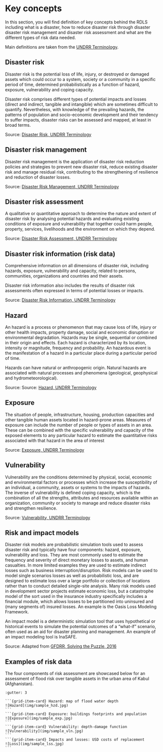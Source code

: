 <!-- https://hackmd.io/VGiOi2NmQDS2Eu9jgUGNwQ -->

# Key concepts

In this section, you will find definition of key concepts behind the RDLS including what is a disaster, how to reduce disaster risk through disaster disaster risk management and disaster risk assessment and what are the different types of risk data needed.

Main definitions are taken from the [UNDRR Terminology](https://www.undrr.org/terminology). 

## Disaster risk

Disaster risk is the potential loss of life, injury, or destroyed or damaged assets which could occur to a system, society or a community in a specific period of time, determined probabilistically as a function of hazard, exposure, vulnerability and coping capacity.

Disaster risk comprises different types of potential impacts and losses (direct and indirect, tangible and intangible) which are sometimes difficult to quantify. Nevertheless, with knowledge of the prevailing hazards, the patterns of population and socio-economic development and their tendency to suffer impacts, disaster risks can be assessed and mapped, at least in broad terms.

Source: [Disaster Risk, UNDRR Terminology](https://www.undrr.org/terminology/disaster-risk)

## Disaster risk management

Disaster risk management is the application of disaster risk reduction policies and strategies to prevent new disaster risk, reduce existing disaster risk and manage residual risk, contributing to the strengthening of resilience and reduction of disaster losses.

Source: [Disaster Risk Management, UNDRR Terminology](https://www.undrr.org/terminology/disaster-risk-management)

## Disaster risk assessment

A qualitative or quantitative approach to determine the nature and extent of disaster risk by analysing potential hazards and evaluating existing conditions of exposure and vulnerability that together could harm people, property, services, livelihoods and the environment on which they depend.

Source: [Disaster Risk Assessment, UNDRR Terminology](https://www.undrr.org/terminology/disaster-risk-assessment)

## Disaster risk information (risk data)

Comprehensive information on all dimensions of disaster risk, including hazards, exposure, vulnerability and capacity, related to persons, communities, organizations and countries and their assets.

Disaster risk information also includes the results of disaster risk assessments often expressed in terms of potential losses or impacts.

Source: [Disaster Risk Information, UNDRR Terminology](https://www.undrr.org/terminology/disaster-risk-information)

<!--![Screenshot](img/risk_assessment.png)
(adapted from "[Understanding risk in an evolving world, World Bank, 2014](https://openknowledge.worldbank.org/handle/10986/20682)")-->

## Hazard

An hazard is a process or phenomenon that may cause loss of life, injury or other health impacts, property damage, social and economic disruption or environmental degradation.  Hazards may be single, sequential or combined in their origin and effects. Each hazard is characterized by its location, intensity or magnitude, frequency and probability. An hazardous event is the manifestation of a hazard in a particular place during a particular period of time.

Hazards can have natural or anthropogenic origin. Natural hazards are associated with natural processes and phenomena (geological, geophysical and hydrometeorological).

Source: Source: [Hazard, UNDRR Terminology](https://www.undrr.org/terminology/hazard)

## Exposure

The situation of people, infrastructure, housing, production capacities and other tangible human assets located in hazard-prone areas. Measures of exposure can include the number of people or types of assets in an area. These can be combined with the specific vulnerability and capacity of the exposed elements to any particular hazard to estimate the quantitative risks associated with that hazard in the area of interest

Source: [Exposure, UNDRR Terminology](https://www.undrr.org/terminology/exposure)

## Vulnerability
Vulnerability are the conditions determined by physical, social, economic and environmental factors or processes which increase the susceptibility of an individual, a community, assets or systems to the impacts of hazards. The inverse of vulnerability is defined coping capacity, which is the combination of all the strengths, attributes and resources available within an organization, community or society to manage and reduce disaster risks and strengthen resilience.

Source: [Vulnerability, UNDRR Terminology](https://www.undrr.org/terminology/vulnerability)

## Risk and impact models

Disaster risk models are probabilistic simulation tools used to assess disaster risk and typically have four components: hazard, exposure, vulnerability and loss. They are most commonly used to estimate the frequency and severity of direct monetary losses to assets, and human casualties. In more limited examples they are used to estimate indirect losses such as business interruption/disruption. Risk models can be used to model single scenarios losses as well as probabilistic loss, and are designed to estimate loss over a large portfolio or collection of locations rather than to conduct detailed single-site analysis. Many risk models used in development sector projects estimate economic loss, but a catastrophe model of the sort used in the insurance industry specifically includes a financial module, which allows losses to be partitioned into uninsured and (many segments of) insured losses. An example is the Oasis Loss Modeling Framework. 

An impact model is a deterministic simulation tool that uses hypothetical or historical events to simulate the potential outcomes of a “what-if” scenario, often used as an aid for disaster planning and management. An example of an impact modeling tool is InaSAFE.

Source: Adapted from [GFDRR, Solving the Puzzle, 2016](https://www.gfdrr.org/sites/default/files/solving-the-puzzle-report.pdf)

## Examples of risk data

The four components of risk assessment are showcased below for an assessment of flood risk over tangible assets in the urban area of Kabul (Afghanistan).

````{grid} 1 1 1 2
:gutter: 3

```{grid-item-card} Hazard: map of flood water depth
![Hazard](img/sample_hzd.jpg)
```
```{grid-item-card} Exposure: buildings footprints and population
![Exposure](img/sample_exp.jpg)
```
```{grid-item-card} Vulnerability: depth-damage function
![Vulnerability](img/sample_vln.jpg)
```
```{grid-item-card} Impacts and losses: USD costs of replacement
![Loss](img/sample_lss.jpg)
```
````
